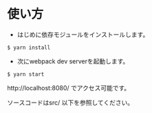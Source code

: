 # 使い方

- はじめに依存モジュールをインストールします。

```
$ yarn install
```

- 次にwebpack dev serverを起動します。

```
$ yarn start
```

http://localhost:8080/ でアクセス可能です。

ソースコードはsrc/ 以下を参照してください。
